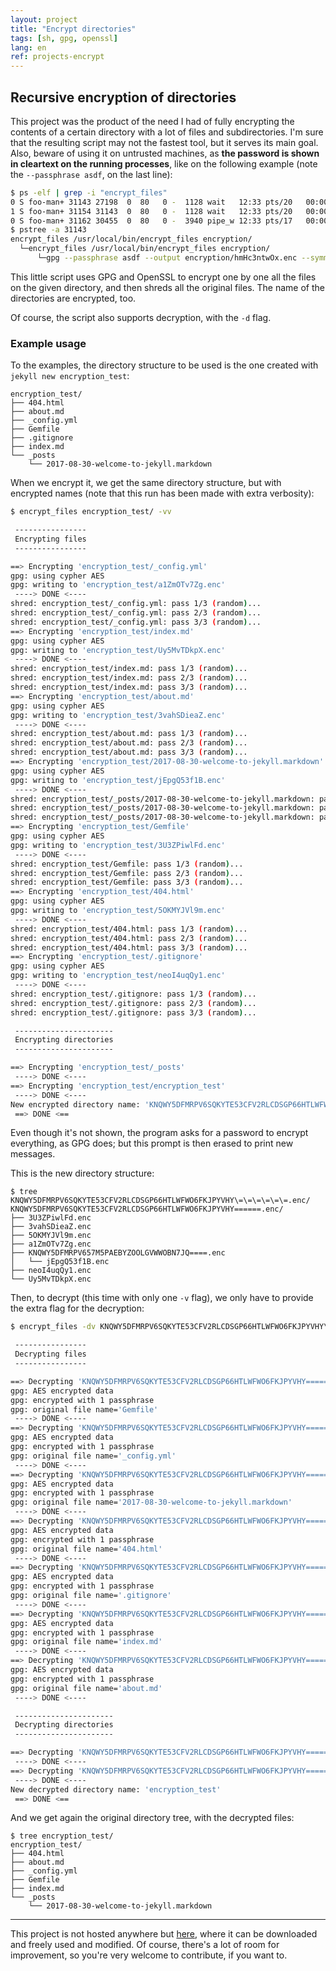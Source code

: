 ```yaml
---
layout: project
title: "Encrypt directories"
tags: [sh, gpg, openssl]
lang: en
ref: projects-encrypt
---
```


## Recursive encryption of directories

This project was the product of the need I had of fully encrypting the contents of a
certain directory with a lot of files and subdirectories. I'm sure that the resulting
script may not the fastest tool, but it serves its main goal. Also, beware of using it
on untrusted machines, as __the password is shown in cleartext on the running
processes__, like on the following example (note the `--passphrase asdf`, on the last
line):
```sh
$ ps -elf | grep -i "encrypt_files"
0 S foo-man+ 31143 27198  0  80   0 -  1128 wait   12:33 pts/20   00:00:00 /bin/sh /usr/local/bin/encrypt_files encryption/
1 S foo-man+ 31154 31143  0  80   0 -  1128 wait   12:33 pts/20   00:00:00 /bin/sh /usr/local/bin/encrypt_files encryption/
0 S foo-man+ 31162 30455  0  80   0 -  3940 pipe_w 12:33 pts/17   00:00:00 grep --color=auto -i encrypt_files
$ pstree -a 31143
encrypt_files /usr/local/bin/encrypt_files encryption/
  └─encrypt_files /usr/local/bin/encrypt_files encryption/
      └─gpg --passphrase asdf --output encryption/hmHc3ntwOx.enc --symmetric encryption/large_file.zip
```

This little script uses GPG and OpenSSL to encrypt one by one all the files on the
given directory, and then shreds all the original files. The name of the directories are
encrypted, too.

Of course, the script also supports decryption, with the `-d` flag.

### Example usage

To the examples, the directory structure to be used is the one created with `jekyll new
encryption_test`:
```
encryption_test/
├── 404.html
├── about.md
├── _config.yml
├── Gemfile
├── .gitignore
├── index.md
└── _posts
    └── 2017-08-30-welcome-to-jekyll.markdown
```

When we encrypt it, we get the same directory structure, but with encrypted names (note
that this run has been made with extra verbosity):
```sh
$ encrypt_files encryption_test/ -vv

 ----------------
 Encrypting files
 ----------------

==> Encrypting 'encryption_test/_config.yml'
gpg: using cypher AES
gpg: writing to 'encryption_test/a1ZmOTv7Zg.enc'
 ----> DONE <----
shred: encryption_test/_config.yml: pass 1/3 (random)...
shred: encryption_test/_config.yml: pass 2/3 (random)...
shred: encryption_test/_config.yml: pass 3/3 (random)...
==> Encrypting 'encryption_test/index.md'
gpg: using cypher AES
gpg: writing to 'encryption_test/Uy5MvTDkpX.enc'
 ----> DONE <----
shred: encryption_test/index.md: pass 1/3 (random)...
shred: encryption_test/index.md: pass 2/3 (random)...
shred: encryption_test/index.md: pass 3/3 (random)...
==> Encrypting 'encryption_test/about.md'
gpg: using cypher AES
gpg: writing to 'encryption_test/3vahSDieaZ.enc'
 ----> DONE <----
shred: encryption_test/about.md: pass 1/3 (random)...
shred: encryption_test/about.md: pass 2/3 (random)...
shred: encryption_test/about.md: pass 3/3 (random)...
==> Encrypting 'encryption_test/2017-08-30-welcome-to-jekyll.markdown'
gpg: using cypher AES
gpg: writing to 'encryption_test/jEpgQ53f1B.enc'
 ----> DONE <----
shred: encryption_test/_posts/2017-08-30-welcome-to-jekyll.markdown: pass 1/3 (random)...
shred: encryption_test/_posts/2017-08-30-welcome-to-jekyll.markdown: pass 2/3 (random)...
shred: encryption_test/_posts/2017-08-30-welcome-to-jekyll.markdown: pass 3/3 (random)...
==> Encrypting 'encryption_test/Gemfile'
gpg: using cypher AES
gpg: writing to 'encryption_test/3U3ZPiwlFd.enc'
 ----> DONE <----
shred: encryption_test/Gemfile: pass 1/3 (random)...
shred: encryption_test/Gemfile: pass 2/3 (random)...
shred: encryption_test/Gemfile: pass 3/3 (random)...
==> Encrypting 'encryption_test/404.html'
gpg: using cypher AES
gpg: writing to 'encryption_test/5OKMYJVl9m.enc'
 ----> DONE <----
shred: encryption_test/404.html: pass 1/3 (random)...
shred: encryption_test/404.html: pass 2/3 (random)...
shred: encryption_test/404.html: pass 3/3 (random)...
==> Encrypting 'encryption_test/.gitignore'
gpg: using cypher AES
gpg: writing to 'encryption_test/neoI4uqQy1.enc'
 ----> DONE <----
shred: encryption_test/.gitignore: pass 1/3 (random)...
shred: encryption_test/.gitignore: pass 2/3 (random)...
shred: encryption_test/.gitignore: pass 3/3 (random)...

 ----------------------
 Encrypting directories
 ----------------------

==> Encrypting 'encryption_test/_posts'
 ----> DONE <----
==> Encrypting 'encryption_test/encryption_test'
 ----> DONE <----
New encrypted directory name: 'KNQWY5DFMRPV6SQKYTE53CFV2RLCDSGP66HTLWFWO6FKJPYVHY======.enc'
 ==> DONE <==
```

Even though it's not shown, the program asks for a password to encrypt everything, as GPG
does; but this prompt is then erased to print new messages.

This is the new directory structure:
```
$ tree KNQWY5DFMRPV6SQKYTE53CFV2RLCDSGP66HTLWFWO6FKJPYVHY\=\=\=\=\=\=.enc/
KNQWY5DFMRPV6SQKYTE53CFV2RLCDSGP66HTLWFWO6FKJPYVHY======.enc/
├── 3U3ZPiwlFd.enc
├── 3vahSDieaZ.enc
├── 5OKMYJVl9m.enc
├── a1ZmOTv7Zg.enc
├── KNQWY5DFMRPV657M5PAEBYZOOLGVWWOBN7JQ====.enc
│   └── jEpgQ53f1B.enc
├── neoI4uqQy1.enc
└── Uy5MvTDkpX.enc
```

Then, to decrypt (this time with only one `-v` flag), we only have to provide the extra
flag for the decryption:

```sh
$ encrypt_files -dv KNQWY5DFMRPV6SQKYTE53CFV2RLCDSGP66HTLWFWO6FKJPYVHY\=\=\=\=\=\=.enc/

 ----------------
 Decrypting files
 ----------------

==> Decrypting 'KNQWY5DFMRPV6SQKYTE53CFV2RLCDSGP66HTLWFWO6FKJPYVHY======.enc/3U3ZPiwlFd.enc'
gpg: AES encrypted data
gpg: encrypted with 1 passphrase
gpg: original file name='Gemfile'
 ----> DONE <----
==> Decrypting 'KNQWY5DFMRPV6SQKYTE53CFV2RLCDSGP66HTLWFWO6FKJPYVHY======.enc/a1ZmOTv7Zg.enc'
gpg: AES encrypted data
gpg: encrypted with 1 passphrase
gpg: original file name='_config.yml'
 ----> DONE <----
==> Decrypting 'KNQWY5DFMRPV6SQKYTE53CFV2RLCDSGP66HTLWFWO6FKJPYVHY======.enc/KNQWY5DFMRPV657M5PAEBYZOOLGVWWOBN7JQ====.enc/jEpgQ53f1B.enc'
gpg: AES encrypted data
gpg: encrypted with 1 passphrase
gpg: original file name='2017-08-30-welcome-to-jekyll.markdown'
 ----> DONE <----
==> Decrypting 'KNQWY5DFMRPV6SQKYTE53CFV2RLCDSGP66HTLWFWO6FKJPYVHY======.enc/5OKMYJVl9m.enc'
gpg: AES encrypted data
gpg: encrypted with 1 passphrase
gpg: original file name='404.html'
 ----> DONE <----
==> Decrypting 'KNQWY5DFMRPV6SQKYTE53CFV2RLCDSGP66HTLWFWO6FKJPYVHY======.enc/neoI4uqQy1.enc'
gpg: AES encrypted data
gpg: encrypted with 1 passphrase
gpg: original file name='.gitignore'
 ----> DONE <----
==> Decrypting 'KNQWY5DFMRPV6SQKYTE53CFV2RLCDSGP66HTLWFWO6FKJPYVHY======.enc/Uy5MvTDkpX.enc'
gpg: AES encrypted data
gpg: encrypted with 1 passphrase
gpg: original file name='index.md'
 ----> DONE <----
==> Decrypting 'KNQWY5DFMRPV6SQKYTE53CFV2RLCDSGP66HTLWFWO6FKJPYVHY======.enc/3vahSDieaZ.enc'
gpg: AES encrypted data
gpg: encrypted with 1 passphrase
gpg: original file name='about.md'
 ----> DONE <----

 ----------------------
 Decrypting directories
 ----------------------

==> Decrypting 'KNQWY5DFMRPV6SQKYTE53CFV2RLCDSGP66HTLWFWO6FKJPYVHY======.enc/KNQWY5DFMRPV657M5PAEBYZOOLGVWWOBN7JQ====.enc'
 ----> DONE <----
==> Decrypting 'KNQWY5DFMRPV6SQKYTE53CFV2RLCDSGP66HTLWFWO6FKJPYVHY======.enc'
 ----> DONE <----
New decrypted directory name: 'encryption_test'
 ==> DONE <==
```

And we get again the original directory tree, with the decrypted files:
```
$ tree encryption_test/
encryption_test/
├── 404.html
├── about.md
├── _config.yml
├── Gemfile
├── index.md
└── _posts
    └── 2017-08-30-welcome-to-jekyll.markdown
```

----

This project is not hosted anywhere but [here](/assets/projects/encrypt_files.sh), where
it can be downloaded and freely used and modified. Of course, there's a lot of room for
improvement, so you're very welcome to contribute, if you want to.
